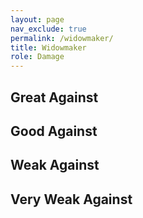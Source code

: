```yaml
---
layout: page
nav_exclude: true
permalink: /widowmaker/
title: Widowmaker
role: Damage
---
```

## Great Against

## Good Against

## Weak Against

## Very Weak Against